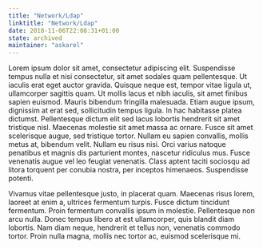 ```yaml
---
title: "Network/Ldap"
linktitle: "Network/Ldap"
date: 2018-11-06T22:08:31+01:00
state: archived
maintainer: "askarel"
---
```


Lorem ipsum dolor sit amet, consectetur adipiscing elit. Suspendisse tempus nulla et nisi consectetur, sit amet sodales quam pellentesque. Ut iaculis erat eget auctor gravida. Quisque neque est, tempor vitae ligula ut, ullamcorper sagittis quam. Ut mollis lacus et nibh iaculis, sit amet finibus sapien euismod. Mauris bibendum fringilla malesuada. Etiam augue ipsum, dignissim at erat sed, sollicitudin tempus ligula. In hac habitasse platea dictumst. Pellentesque dictum elit sed lacus lobortis hendrerit sit amet tristique nisl. Maecenas molestie sit amet massa ac ornare. Fusce sit amet scelerisque augue, sed tristique tortor. Nullam eu sapien convallis, mollis metus at, bibendum velit. Nullam eu risus nisi. Orci varius natoque penatibus et magnis dis parturient montes, nascetur ridiculus mus. Fusce venenatis augue vel leo feugiat venenatis. Class aptent taciti sociosqu ad litora torquent per conubia nostra, per inceptos himenaeos. Suspendisse potenti.

Vivamus vitae pellentesque justo, in placerat quam. Maecenas risus lorem, laoreet at enim a, ultrices fermentum turpis. Fusce dictum tincidunt fermentum. Proin fermentum convallis ipsum in molestie. Pellentesque non arcu nulla. Donec tempus libero at est ullamcorper, quis blandit diam lobortis. Nam diam neque, hendrerit et tellus non, venenatis commodo tortor. Proin nulla magna, mollis nec tortor ac, euismod scelerisque mi.

